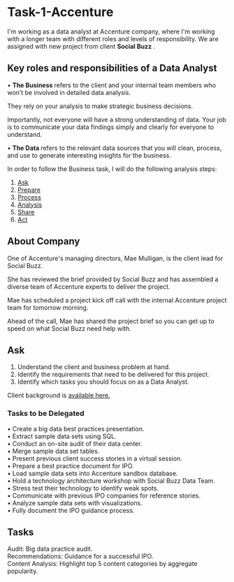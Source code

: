 # Task-1-Accenture

I'm working as a data analyst at Accenture company, where I'm working with a longer team with different roles and levels of responsibility. We are assigned with new project from client <b> Social Buzz </b>. 

## Key roles and responsibilities of a Data Analyst
• <b> The Business </b> refers to the client and your internal team members who won’t be involved in detailed data analysis.   
  
They rely on your analysis to make strategic business decisions.   
  
Importantly, not everyone will have a strong understanding of data. Your job is to communicate your data findings simply and clearly for everyone to understand.   
 
• <b> The Data </b> refers to the relevant data sources that you will clean, process, and use to generate interesting insights for the business.  

In order to follow the Business task, I will do the following analysis steps:

1. [Ask](https://github.com/sreedatta-v/Task-1-Accenture/blob/main/README.md)
2. [Prepare](https://github.com/sreedatta-v/Task-1-Accenture/blob/main/README.md)
3. [Process](https://github.com/sreedatta-v/Task-1-Accenture/blob/main/README.md)
4. [Analysis](https://github.com/sreedatta-v/Task-1-Accenture/blob/main/README.md)
5. [Share](https://github.com/sreedatta-v/Task-1-Accenture/blob/main/README.md)
6. [Act](https://github.com/sreedatta-v/Task-1-Accenture/blob/main/README.md)
## About Company  
One of Accenture's managing directors, Mae Mulligan, is the client lead for Social Buzz.  

She has reviewed the brief provided by Social Buzz and has assembled a diverse team of Accenture experts to deliver the project.  

Mae has scheduled a project kick off call with the internal Accenture project team for tomorrow morning.  

Ahead of the call, Mae has shared the project brief so you can get up to speed on what Social Buzz need help with.  

## Ask
1. Understand the client and business problem at hand.
2. Identify the requirements that need to be delivered for this project.
3. Identify which tasks you should focus on as a Data Analyst.


Client background is [available here.](https://cdn.theforage.com/vinternships/companyassets/T6kdcdKSTfg2aotxT/MsAqi7SNLKw3C6LAr/1664296994014/Data_Analytics%20Client%20Brief.pdf)

### Tasks to be Delegated
• Create a big data best practices presentation.  
• Extract sample data sets using SQL.  
• Conduct an on-site audit of their data center.  
• Merge sample data set tables.  
• Present previous client success stories in a virtual session.  
• Prepare a best practice document for IPO.  
• Load sample data sets into Accenture sandbox database.  
• Hold a technology architecture workshop with Social Buzz Data Team.  
• Stress test their technology to identify weak spots.  
• Communicate with previous IPO companies for reference stories.  
• Analyze sample data sets with visualizations.  
• Fully document the IPO guidance process. 

## Tasks 
Audit: Big data practice audit.  
Recommendations: Guidance for a successful IPO.  
Content Analysis: Highlight top 5 content categories by aggregate popularity.  
 
